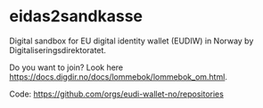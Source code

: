 # eidas2sandkasse

Digital sandbox for EU digital identity wallet (EUDIW) in Norway by Digitaliseringsdirektoratet. 

Do you want to join? Look here https://docs.digdir.no/docs/lommebok/lommebok_om.html.

Code: https://github.com/orgs/eudi-wallet-no/repositories
